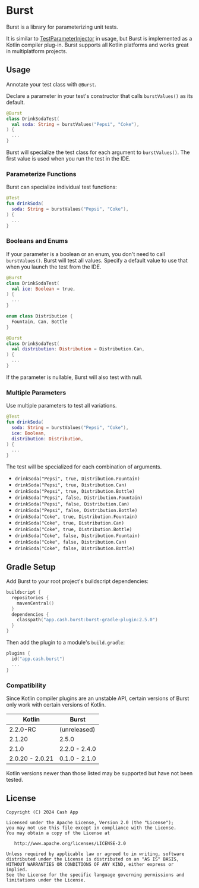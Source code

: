 Burst
=====

Burst is a library for parameterizing unit tests.

It is similar to [TestParameterInjector] in usage, but Burst is implemented as a Kotlin compiler
plug-in. Burst supports all Kotlin platforms and works great in multiplatform projects.


Usage
-----

Annotate your test class with `@Burst`.

Declare a parameter in your test's constructor that calls `burstValues()` as its default.

```kotlin
@Burst
class DrinkSodaTest(
  val soda: String = burstValues("Pepsi", "Coke"),
) {
  ...
}
```

Burst will specialize the test class for each argument to `burstValues()`. The first value is used
when you run the test in the IDE.

### Parameterize Functions

Burst can specialize individual test functions:

```kotlin
@Test
fun drinkSoda(
  soda: String = burstValues("Pepsi", "Coke"),
) {
  ...
}
```

### Booleans and Enums

If your parameter is a boolean or an enum, you don't need to call `burstValues()`. Burst will test
all values. Specify a default value to use that when you launch the test from the IDE.

```kotlin
@Burst
class DrinkSodaTest(
  val ice: Boolean = true,
) {
  ...
}
```

```kotlin
enum class Distribution {
  Fountain, Can, Bottle
}

@Burst
class DrinkSodaTest(
  val distribution: Distribution = Distribution.Can,
) {
  ...
}
```

If the parameter is nullable, Burst will also test with null.

### Multiple Parameters

Use multiple parameters to test all variations.

```kotlin
@Test
fun drinkSoda(
  soda: String = burstValues("Pepsi", "Coke"),
  ice: Boolean,
  distribution: Distribution,
) {
  ...
}
```

The test will be specialized for each combination of arguments.

 * `drinkSoda("Pepsi", true, Distribution.Fountain)`
 * `drinkSoda("Pepsi", true, Distribution.Can)`
 * `drinkSoda("Pepsi", true, Distribution.Bottle)`
 * `drinkSoda("Pepsi", false, Distribution.Fountain)`
 * `drinkSoda("Pepsi", false, Distribution.Can)`
 * `drinkSoda("Pepsi", false, Distribution.Bottle)`
 * `drinkSoda("Coke", true, Distribution.Fountain)`
 * `drinkSoda("Coke", true, Distribution.Can)`
 * `drinkSoda("Coke", true, Distribution.Bottle)`
 * `drinkSoda("Coke", false, Distribution.Fountain)`
 * `drinkSoda("Coke", false, Distribution.Can)`
 * `drinkSoda("Coke", false, Distribution.Bottle)`

Gradle Setup
------------

Add Burst to your root project's buildscript dependencies:

```kotlin
buildscript {
  repositories {
    mavenCentral()
  }
  dependencies {
    classpath("app.cash.burst:burst-gradle-plugin:2.5.0")
  }
}
```

Then add the plugin to a module's `build.gradle`:

```kotlin
plugins {
  id("app.cash.burst")
  ...
}
```

### Compatibility

Since Kotlin compiler plugins are an unstable API, certain versions of Burst only work with
certain versions of Kotlin.

| Kotlin          | Burst         |
|-----------------|---------------|
| 2.2.0-RC        | (unreleased)  |
| 2.1.20          | 2.5.0         |
| 2.1.0           | 2.2.0 - 2.4.0 |
| 2.0.20 - 2.0.21 | 0.1.0 - 2.1.0 |

Kotlin versions newer than those listed may be supported but have not been tested.



License
-------

    Copyright (C) 2024 Cash App

    Licensed under the Apache License, Version 2.0 (the "License");
    you may not use this file except in compliance with the License.
    You may obtain a copy of the License at

       http://www.apache.org/licenses/LICENSE-2.0

    Unless required by applicable law or agreed to in writing, software
    distributed under the License is distributed on an "AS IS" BASIS,
    WITHOUT WARRANTIES OR CONDITIONS OF ANY KIND, either express or implied.
    See the License for the specific language governing permissions and
    limitations under the License.

[TestParameterInjector]: https://github.com/google/TestParameterInjector
